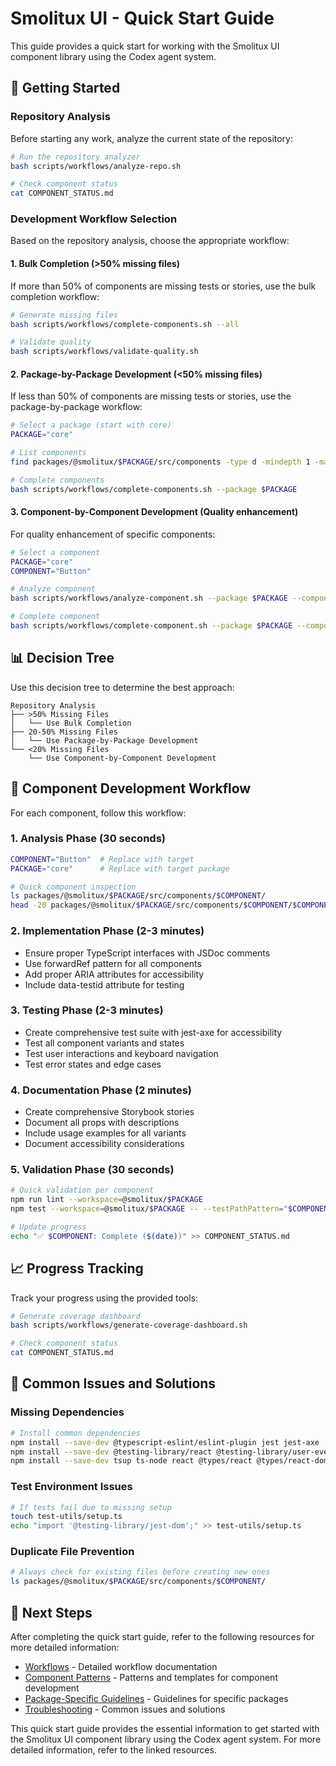 # Smolitux UI - Quick Start Guide

This guide provides a quick start for working with the Smolitux UI component library using the Codex agent system.

## 🚀 Getting Started

### Repository Analysis

Before starting any work, analyze the current state of the repository:

```bash
# Run the repository analyzer
bash scripts/workflows/analyze-repo.sh

# Check component status
cat COMPONENT_STATUS.md
```

### Development Workflow Selection

Based on the repository analysis, choose the appropriate workflow:

#### 1. Bulk Completion (>50% missing files)

If more than 50% of components are missing tests or stories, use the bulk completion workflow:

```bash
# Generate missing files
bash scripts/workflows/complete-components.sh --all

# Validate quality
bash scripts/workflows/validate-quality.sh
```

#### 2. Package-by-Package Development (<50% missing files)

If less than 50% of components are missing tests or stories, use the package-by-package workflow:

```bash
# Select a package (start with core)
PACKAGE="core"

# List components
find packages/@smolitux/$PACKAGE/src/components -type d -mindepth 1 -maxdepth 1

# Complete components
bash scripts/workflows/complete-components.sh --package $PACKAGE
```

#### 3. Component-by-Component Development (Quality enhancement)

For quality enhancement of specific components:

```bash
# Select a component
PACKAGE="core"
COMPONENT="Button"

# Analyze component
bash scripts/workflows/analyze-component.sh --package $PACKAGE --component $COMPONENT

# Complete component
bash scripts/workflows/complete-component.sh --package $PACKAGE --component $COMPONENT
```

## 📊 Decision Tree

Use this decision tree to determine the best approach:

```
Repository Analysis
├── >50% Missing Files
│   └── Use Bulk Completion
├── 20-50% Missing Files
│   └── Use Package-by-Package Development
└── <20% Missing Files
    └── Use Component-by-Component Development
```

## 🔧 Component Development Workflow

For each component, follow this workflow:

### 1. Analysis Phase (30 seconds)
```bash
COMPONENT="Button"  # Replace with target
PACKAGE="core"      # Replace with target package

# Quick component inspection
ls packages/@smolitux/$PACKAGE/src/components/$COMPONENT/
head -20 packages/@smolitux/$PACKAGE/src/components/$COMPONENT/$COMPONENT.tsx
```

### 2. Implementation Phase (2-3 minutes)
- Ensure proper TypeScript interfaces with JSDoc comments
- Use forwardRef pattern for all components
- Add proper ARIA attributes for accessibility
- Include data-testid attribute for testing

### 3. Testing Phase (2-3 minutes)
- Create comprehensive test suite with jest-axe for accessibility
- Test all component variants and states
- Test user interactions and keyboard navigation
- Test error states and edge cases

### 4. Documentation Phase (2 minutes)
- Create comprehensive Storybook stories
- Document all props with descriptions
- Include usage examples for all variants
- Document accessibility considerations

### 5. Validation Phase (30 seconds)
```bash
# Quick validation per component
npm run lint --workspace=@smolitux/$PACKAGE
npm test --workspace=@smolitux/$PACKAGE -- --testPathPattern="$COMPONENT" --passWithNoTests

# Update progress
echo "✅ $COMPONENT: Complete ($(date))" >> COMPONENT_STATUS.md
```

## 📈 Progress Tracking

Track your progress using the provided tools:

```bash
# Generate coverage dashboard
bash scripts/workflows/generate-coverage-dashboard.sh

# Check component status
cat COMPONENT_STATUS.md
```

## 🚨 Common Issues and Solutions

### Missing Dependencies
```bash
# Install common dependencies
npm install --save-dev @typescript-eslint/eslint-plugin jest jest-axe 
npm install --save-dev @testing-library/react @testing-library/user-event
npm install --save-dev tsup ts-node react @types/react @types/react-dom
```

### Test Environment Issues
```bash
# If tests fail due to missing setup
touch test-utils/setup.ts
echo "import '@testing-library/jest-dom';" >> test-utils/setup.ts
```

### Duplicate File Prevention
```bash
# Always check for existing files before creating new ones
ls packages/@smolitux/$PACKAGE/src/components/$COMPONENT/
```

## 🎯 Next Steps

After completing the quick start guide, refer to the following resources for more detailed information:

- [Workflows](./workflows.md) - Detailed workflow documentation
- [Component Patterns](./component-patterns.md) - Patterns and templates for component development
- [Package-Specific Guidelines](./package-specific/README.md) - Guidelines for specific packages
- [Troubleshooting](./troubleshooting.md) - Common issues and solutions

This quick start guide provides the essential information to get started with the Smolitux UI component library using the Codex agent system. For more detailed information, refer to the linked resources.